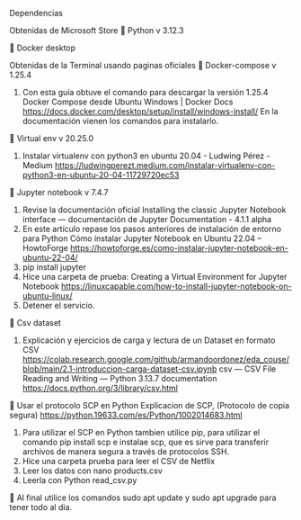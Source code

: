Dependencias

Obtenidas de Microsoft Store
   Python v 3.12.3
  
   Docker desktop

Obtenidas de la Terminal usando paginas oficiales
   Docker-compose v 1.25.4
1. Con esta guía obtuve el comando para descargar la versión 1.25.4 Docker Compose desde Ubuntu
  Windows | Docker Docs https://docs.docker.com/desktop/setup/install/windows-install/
  En la documentación vienen los comandos para instalarlo.

   Virtual env v 20.25.0
1. Instalar virtualenv con python3 en ubuntu 20.04 - Ludwing Pérez - Medium
  https://ludwingperezt.medium.com/instalar-virtualenv-con-python3-en-ubuntu-20-04-11729720ec53

   Jupyter notebook v 7.4.7
1. Revise la documentación oficial
  Installing the classic Jupyter Notebook interface — documentación de Jupyter Documentation - 4.1.1 alpha
2. En este artículo repase los pasos anteriores de instalación de entorno para Python
  Cómo instalar Jupyter Notebook en Ubuntu 22.04 – HowtoForge
  https://howtoforge.es/como-instalar-jupyter-notebook-en-ubuntu-22-04/
3. pip install jupyter
4. Hice una carpeta de prueba: Creating a Virtual Environment for Jupyter Notebook
  https://linuxcapable.com/how-to-install-jupyter-notebook-on-ubuntu-linux/
5. Detener el servicio.

   Csv dataset
1. Explicación y ejercicios de carga y lectura de un Dataset en formato CSV
  https://colab.research.google.com/github/armandoordonez/eda_couse/blob/main/2.1-introduccion-carga-dataset-csv.ipynb
  csv — CSV File Reading and Writing — Python 3.13.7 documentation
  https://docs.python.org/3/library/csv.html

   Usar el protocolo SCP en Python
  Explicacion de SCP, (Protocolo de copia segura)
  https://python.19633.com/es/Python/1002014683.html
1. Para utilizar el SCP en Python tambien utilice pip, para utilizar el comando pip install scp e instalae scp, que es sirve para transferir archivos de manera segura a través de protocolos SSH.
2. Hice una carpeta prueba para leer el CSV de Netflix
3. Leer los datos con nano products.csv
4. Leerla con Python read_csv.py

   Al final utilice los comandos sudo apt update y sudo apt upgrade para tener todo al dia.
